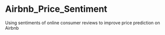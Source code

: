 # Airbnb_Price_Sentiment
Using sentiments of online consumer reviews to improve price prediction on Airbnb
